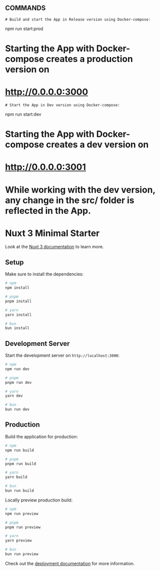 ## COMMANDS

```
# Build and start the App in Release version using Docker-compose:
```

npm run start:prod

# Starting the App with Docker-compose creates a production version on

# http://0.0.0.0:3000

```
# Start the App in Dev version using Docker-compose:
```

npm run start:dev

# Starting the App with Docker-compose creates a dev version on

# http://0.0.0.0:3001

# While working with the dev version, any change in the src/ folder is reflected in the App.

# Nuxt 3 Minimal Starter

Look at the [Nuxt 3 documentation](https://nuxt.com/docs/getting-started/introduction) to learn more.

## Setup

Make sure to install the dependencies:

```bash
# npm
npm install

# pnpm
pnpm install

# yarn
yarn install

# bun
bun install
```

## Development Server

Start the development server on `http://localhost:3000`:

```bash
# npm
npm run dev

# pnpm
pnpm run dev

# yarn
yarn dev

# bun
bun run dev
```

## Production

Build the application for production:

```bash
# npm
npm run build

# pnpm
pnpm run build

# yarn
yarn build

# bun
bun run build
```

Locally preview production build:

```bash
# npm
npm run preview

# pnpm
pnpm run preview

# yarn
yarn preview

# bun
bun run preview
```

Check out the [deployment documentation](https://nuxt.com/docs/getting-started/deployment) for more information.
